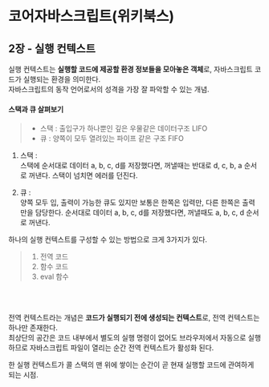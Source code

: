 # 코어자바스크립트(위키북스)


## 2장 - 실행 컨텍스트
실행 컨텍스트는 **실행할 코드에 제공할 환경 정보들을 모아놓은 객체**로, 자바스크립트 코드가 실행되는 환경을 의미한다.  
자바스크립트의 동작 언어로서의 성격을 가장 잘 파악할 수 있는 개념.

#### 스택과 큐 살펴보기
> - 스택 : 출입구가 하나뿐인 깊은 우물같은 데이터구조 LIFO 
> - 큐 : 양쪽이 모두 열려있는 파이프 같은 구조 FIFO


1. 스택 :   
스택에 순서대로 데이터 a, b, c, d를 저장했다면, 꺼낼때는 반대로 d, c, b, a 순서로 꺼낸다. 스택이 넘치면 에러를 던진다.

2. 큐 :   
양쪽 모두 입, 출력이 가능한 큐도 있지만 보통은 한쪽은 입력만, 다른 한쪽은 출력만을 담당한다. 순서대로 데이터 a, b, c, d를 저장했다면, 꺼낼때도 a, b, c, d 순서로 꺼낸다.


하나의 실행 컨텍스트를 구성할 수 있는 방법으로 크게 3가지가 있다.
> 1. 전역 코드
> 2. 함수 코드
> 3. eval 함수


<br/><br/>

전역 컨텍스트라는 개념은 **코드가 실행되기 전에 생성되는 컨텍스트**로, 전역 컨텍스트는 하나만 존재한다.  
최상단의 공간은 코드 내부에서 별도의 실행 명령이 없어도 브라우저에서 자동으로 실행하므로 자바스크립트 파일이 열리는 순간 전역 컨텍스트가 활성화 된다.

한 실행 컨텍스트가 콜 스택의 맨 위에 쌓이는 순간이 곧 현재 실행할 코드에 관여하게 되는 시점.



